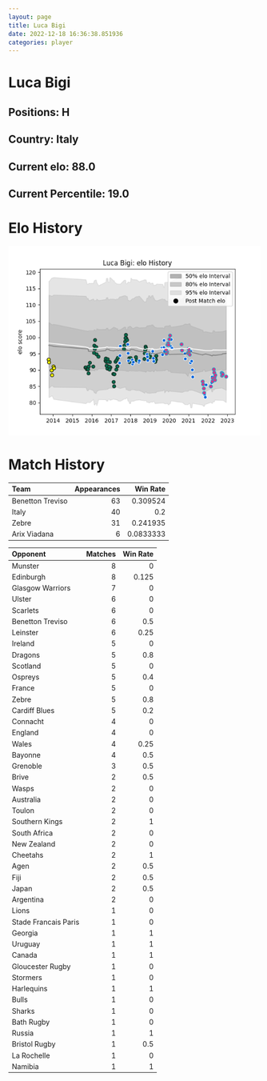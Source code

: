 ```yaml
---  
layout: page  
title: Luca Bigi  
date: 2022-12-18 16:36:38.851936  
categories: player  
---
```

# Luca Bigi

## Positions: H

## Country: Italy

## Current elo: 88.0

## Current Percentile: 19.0

# Elo History


![elo history](history_LucaBigi.png)
# Match History


| Team             |   Appearances |   Win Rate |
|:-----------------|--------------:|-----------:|
| Benetton Treviso |            63 |  0.309524  |
| Italy            |            40 |  0.2       |
| Zebre            |            31 |  0.241935  |
| Arix Viadana     |             6 |  0.0833333 |

| Opponent             |   Matches |   Win Rate |
|:---------------------|----------:|-----------:|
| Munster              |         8 |      0     |
| Edinburgh            |         8 |      0.125 |
| Glasgow Warriors     |         7 |      0     |
| Ulster               |         6 |      0     |
| Scarlets             |         6 |      0     |
| Benetton Treviso     |         6 |      0.5   |
| Leinster             |         6 |      0.25  |
| Ireland              |         5 |      0     |
| Dragons              |         5 |      0.8   |
| Scotland             |         5 |      0     |
| Ospreys              |         5 |      0.4   |
| France               |         5 |      0     |
| Zebre                |         5 |      0.8   |
| Cardiff Blues        |         5 |      0.2   |
| Connacht             |         4 |      0     |
| England              |         4 |      0     |
| Wales                |         4 |      0.25  |
| Bayonne              |         4 |      0.5   |
| Grenoble             |         3 |      0.5   |
| Brive                |         2 |      0.5   |
| Wasps                |         2 |      0     |
| Australia            |         2 |      0     |
| Toulon               |         2 |      0     |
| Southern Kings       |         2 |      1     |
| South Africa         |         2 |      0     |
| New Zealand          |         2 |      0     |
| Cheetahs             |         2 |      1     |
| Agen                 |         2 |      0.5   |
| Fiji                 |         2 |      0.5   |
| Japan                |         2 |      0.5   |
| Argentina            |         2 |      0     |
| Lions                |         1 |      0     |
| Stade Francais Paris |         1 |      0     |
| Georgia              |         1 |      1     |
| Uruguay              |         1 |      1     |
| Canada               |         1 |      1     |
| Gloucester Rugby     |         1 |      0     |
| Stormers             |         1 |      0     |
| Harlequins           |         1 |      1     |
| Bulls                |         1 |      0     |
| Sharks               |         1 |      0     |
| Bath Rugby           |         1 |      0     |
| Russia               |         1 |      1     |
| Bristol Rugby        |         1 |      0.5   |
| La Rochelle          |         1 |      0     |
| Namibia              |         1 |      1     |